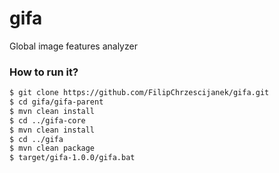 # gifa
Global image features analyzer

### How to run it?
```sh
$ git clone https://github.com/FilipChrzescijanek/gifa.git
$ cd gifa/gifa-parent
$ mvn clean install
$ cd ../gifa-core
$ mvn clean install
$ cd ../gifa
$ mvn clean package
$ target/gifa-1.0.0/gifa.bat
```